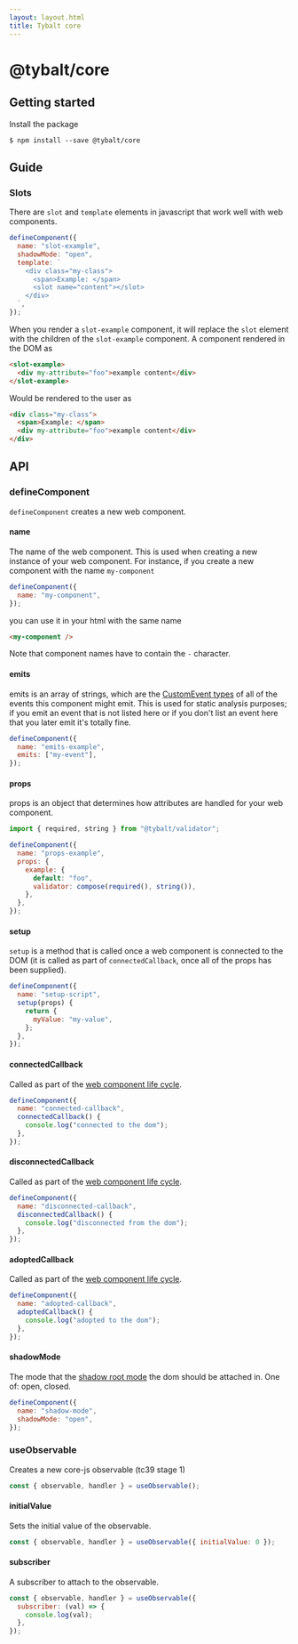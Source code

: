 ```yaml
---
layout: layout.html
title: Tybalt core
---
```


# @tybalt/core

## Getting started

Install the package

```shell
$ npm install --save @tybalt/core
```

## Guide

### Slots

There are `slot` and `template` elements in javascript that work well with web components.

```javascript
defineComponent({
  name: "slot-example",
  shadowMode: "open",
  template: `
    <div class="my-class">
      <span>Example: </span>
      <slot name="content"></slot>
    </div>
  `,
});
```

When you render a `slot-example` component, it will replace the `slot` element with the children
of the `slot-example` component. A component rendered in the DOM as

```html
<slot-example>
  <div my-attribute="foo">example content</div>
</slot-example>
```

Would be rendered to the user as

```html
<div class="my-class">
  <span>Example: </span>
  <div my-attribute="foo">example content</div>
</div>
```

## API

### defineComponent

`defineComponent` creates a new web component.

#### name

The name of the web component. This is used when creating a new instance of your web component.
For instance, if you create a new component with the name `my-component`

```javascript
defineComponent({
  name: "my-component",
});
```

you can use it in your html with the same name

```html
<my-component />
```

Note that component names have to contain the `-` character.

#### emits

emits is an array of strings, which are the [CustomEvent types](https://developer.mozilla.org/en-US/docs/Web/API/CustomEvent/CustomEvent#parameters) of all of the events this component might emit.
This is used for static analysis purposes; if you emit an event that is not listed here or if you don't list an event here that you later emit it's totally fine.

```javascript
defineComponent({
  name: "emits-example",
  emits: ["my-event"],
});
```

#### props

props is an object that determines how attributes are handled for your web component.

```javascript
import { required, string } from "@tybalt/validator";

defineComponent({
  name: "props-example",
  props: {
    example: {
      default: "foo",
      validator: compose(required(), string()),
    },
  },
});
```

#### setup

`setup` is a method that is called once a web component is connected to the DOM (it is called as part of
`connectedCallback`, once all of the props has been supplied).

```javascript
defineComponent({
  name: "setup-script",
  setup(props) {
    return {
      myValue: "my-value",
    };
  },
});
```

#### connectedCallback

Called as part of the [web component life cycle](https://developer.mozilla.org/en-US/docs/Web/Web_Components/Using_custom_elements#using_the_lifecycle_callbacks).

```javascript
defineComponent({
  name: "connected-callback",
  connectedCallback() {
    console.log("connected to the dom");
  },
});
```

#### disconnectedCallback

Called as part of the [web component life cycle](https://developer.mozilla.org/en-US/docs/Web/Web_Components/Using_custom_elements#using_the_lifecycle_callbacks).

```javascript
defineComponent({
  name: "disconnected-callback",
  disconnectedCallback() {
    console.log("disconnected from the dom");
  },
});
```

#### adoptedCallback

Called as part of the [web component life cycle](https://developer.mozilla.org/en-US/docs/Web/Web_Components/Using_custom_elements#using_the_lifecycle_callbacks).

```javascript
defineComponent({
  name: "adopted-callback",
  adoptedCallback() {
    console.log("adopted to the dom");
  },
});
```

#### shadowMode

The mode that the [shadow root mode](https://developer.mozilla.org/en-US/docs/Web/API/ShadowRoot/mode)
the dom should be attached in. One of: open, closed.

```javascript
defineComponent({
  name: "shadow-mode",
  shadowMode: "open",
});
```

### useObservable

Creates a new core-js observable (tc39 stage 1)

```javascript
const { observable, handler } = useObservable();
```

#### initialValue

Sets the initial value of the observable.

```javascript
const { observable, handler } = useObservable({ initialValue: 0 });
```

#### subscriber

A subscriber to attach to the observable.

```javascript
const { observable, handler } = useObservable({
  subscriber: (val) => {
    console.log(val);
  },
});
```
